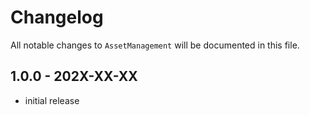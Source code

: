 # Changelog

All notable changes to `AssetManagement` will be documented in this file.

## 1.0.0 - 202X-XX-XX

- initial release
